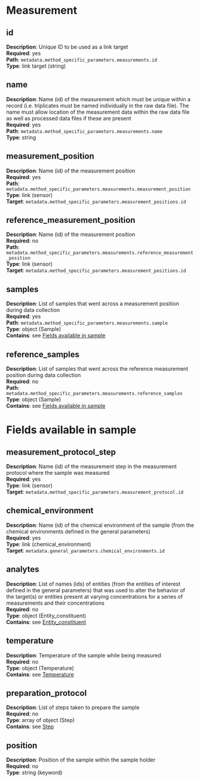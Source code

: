 # Measurement

## id

**Description**: Unique ID to be used as a link target<br/> 
**Required**: yes <br/>
**Path**: `metadata.method_specific_parameters.measurements.id` <br/>
**Type**: link target (string) <br/>

## name

**Description**: Name (id) of the measurement which must be
unique within a record (i.e. triplicates
must be named individually in the raw data
file). The name must allow location of the
measurement data within the raw data file
as well as processed data files if these
are present<br/> 
**Required**: yes <br/>
**Path**: `metadata.method_specific_parameters.measurements.name` <br/>
**Type**: string <br/>

## measurement_position

**Description**: Name (id) of the measurement position<br/> 
**Required**: yes <br/>
**Path**: `metadata.method_specific_parameters.measurements.measurement_position` <br/>
**Type**: link (sensor) <br/>
**Target**: `metadata.method_specific_parameters.measurement_positions.id`

## reference_measurement_position

**Description**: Name (id) of the measurement position<br/> 
**Required**: no <br/>
**Path**: `metadata.method_specific_parameters.measurements.reference_measurement_position` <br/>
**Type**: link (sensor) <br/>
**Target**: `metadata.method_specific_parameters.measurement_positions.id`

## samples

**Description**: List of samples that went across a 
measurement position during data collection<br/> 
**Required**: yes <br/>
**Path**: `metadata.method_specific_parameters.measurements.sample` <br/>
**Type**: object (Sample) <br/>
**Contains**: see [Fields available in sample](#fields-available-in-sample)

## reference_samples

**Description**: List of samples that went across the
reference measurement position during data collection<br/> 
**Required**: no <br/>
**Path**: `metadata.method_specific_parameters.measurements.reference_samples` <br/>
**Type**: object (Sample) <br/>
**Contains**: see [Fields available in sample](#fields-available-in-sample)


# Fields available in sample

## measurement_protocol_step

**Description**: Name (id) of the measurement step in the 
measurement protocol where the sample was measured<br/> 
**Required**: yes <br/>
**Type**: link (sensor) <br/>
**Target**: `metadata.method_specific_parameters.measurement_protocol.id`

## chemical_environment

**Description**: Name (id) of the chemical environment of
the sample (from the chemical environments defined in the general parameters)<br/> 
**Required**: yes <br/>
**Type**: link (chemical_environment) <br/>
**Target**: `metadata.general_parameters.chemical_environments.id`

## analytes

**Description**: List of names (ids) of entities (from the
entities of interest defined in the
general parameters) that was used to alter
the behavior of the target(s) or entities
present at varying concentrations for a
series of measurements and their concentrations<br/> 
**Required**: no <br/>
**Type**: object (Entity_constituent) <br/>
**Contains**: see [Entity_constituent](../reusable_elements/entity_constituent.md) <br/>

## temperature
**Description**: Temperature of the sample while being measured<br/> 
**Required**: no <br/>
**Type**: object (Temperature) <br/>
**Contains**: see [Temperature](../reusable_elements/temperature.md) <br/>

## preparation_protocol
**Description**: List of steps taken to prepare the sample<br/> 
**Required**: no <br/>
**Type**: array of object (Step) <br/>
**Contains**: see [Step](../reusable_elements/step.md) <br/>

## position
**Description**: Position of the sample within the sample holder<br/> 
**Required**: no <br/>
**Type**: string (keyword) <br/>
